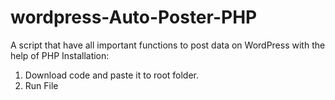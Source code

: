 # wordpress-Auto-Poster-PHP
A script that have all important functions to post data on WordPress with the help of PHP
Installation:
1. Download code and paste it to root folder.
3. Run File
